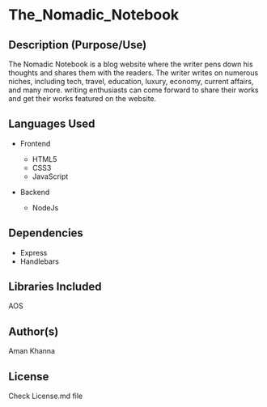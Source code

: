# The_Nomadic_Notebook


## Description (Purpose/Use)
The Nomadic Notebook is a blog website where the writer pens down his thoughts and shares them with the readers. The writer writes on numerous niches, including tech, travel, education, luxury, economy, current affairs, and many more. writing enthusiasts can come forward to share their works and get their works featured on the website. 

## Languages Used
 * Frontend
   * HTML5
   * CSS3
   * JavaScript

* Backend
   * NodeJs

## Dependencies
* Express
* Handlebars

## Libraries Included
AOS

## Author(s)
Aman Khanna

## License
Check License.md file 
